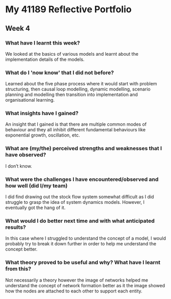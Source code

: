 # My 41189 Reflective Portfolio 
## Week 4

### What have I learnt this week?
We looked at the basics of various models and learnt about the implementation details of the models.

### What do I 'now know' that I did not before?
Learned about the five phase process where it would start with problem structuring, then causal loop modelling, dynamic modelling, scenario planning and modelling then transition into implementation and organisational learning.

### What insights have I gained?
An insight that I gained is that there are multiple common modes of behaviour and they all inhibit different fundamental behaviours like exponential growth, oscillation, etc.

### What are (my/the) perceived strengths and weaknesses that I have observed?
I don’t know.

### What were the challenges I have encountered/observed and how well (did I/my team) 
I did find drawing out the stock flow system somewhat difficult as I did struggle to grasp the idea of system dynamics models. However, I eventually got the hang of it.

### What would I do better next time and with what anticipated results?
In this case where I struggled to understand the concept of a model, I would probably try to break it down further in order to help me understand the concept better.

### What theory proved to be useful and why? What have I learnt from this?
Not necessarily a theory however the image of networks helped me understand the concept of network formation better as it the image showed how the nodes are attached to each other to support each entity.
